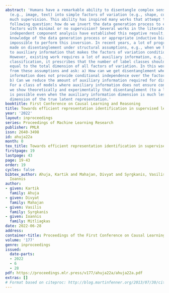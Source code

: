 ```yaml
---
abstract: 'Humans have a remarkable ability to disentangle complex sensory inputs
  (e.g., image, text) into simple factors of variation (e.g., shape, color) without
  much supervision. This ability has inspired many works that attempt to solve the
  following question: how do we invert the data generation process to extract those
  factors with minimal or no supervision? Several works in the literature on non-linear
  independent component analysis have established this negative result; without some
  knowledge of the data generation process or appropriate inductive biases, it is
  impossible to perform this inversion. In recent years, a lot of progress has been
  made on disentanglement under structural assumptions, e.g., when we have access
  to auxiliary information that makes the factors of variation conditionally independent.
  However, existing work requires a lot of auxiliary information, e.g., in supervised
  classification, it prescribes that the number of label classes should be at least
  equal to the total dimension of all factors of variation. In this work, we depart
  from these assumptions and ask: a) How can we get disentanglement when the auxiliary
  information does not provide conditional independence over the factors of variation?
  b) Can we reduce the amount of auxiliary information required for disentanglement?
  For a class of models where auxiliary information does not ensure conditional independence,
  we show theoretically and experimentally that disentanglement (to a large extent)
  is possible even when the auxiliary information dimension is much less than the
  dimension of the true latent representation.'
booktitle: First Conference on Causal Learning and Reasoning
title: Towards efficient representation identification in supervised learning
year: '2022'
layout: inproceedings
series: Proceedings of Machine Learning Research
publisher: PMLR
issn: 2640-3498
id: ahuja22a
month: 0
tex_title: Towards efficient representation identification in supervised learning
firstpage: 19
lastpage: 43
page: 19-43
order: 19
cycles: false
bibtex_author: Ahuja, Kartik and Mahajan, Divyat and Syrgkanis, Vasilis and Mitliagkas,
  Ioannis
author:
- given: Kartik
  family: Ahuja
- given: Divyat
  family: Mahajan
- given: Vasilis
  family: Syrgkanis
- given: Ioannis
  family: Mitliagkas
date: 2022-06-28
address:
container-title: Proceedings of the First Conference on Causal Learning and Reasoning
volume: '177'
genre: inproceedings
issued:
  date-parts:
  - 2022
  - 6
  - 28
pdf: https://proceedings.mlr.press/v177/ahuja22a/ahuja22a.pdf
extras: []
# Format based on citeproc: http://blog.martinfenner.org/2013/07/30/citeproc-yaml-for-bibliographies/
---
```

